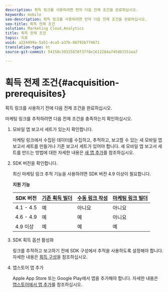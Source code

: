 ```yaml
---
description: 획득 링크를 사용하려면 먼저 다음 전제 조건을 완료하십시오.
keywords: mobile
seo-description: 획득 링크를 사용하려면 먼저 다음 전제 조건을 완료하십시오.
seo-title: 획득 전제 조건
solution: Marketing Cloud,Analytics
title: 획득 전제 조건
topic: 지표
uuid: a224499a-5a51-4ca5-a37b-06792b774671
translation-type: ht
source-git-commit: 54150c39325070f37f8e1612204a745d81551ea7

---
```



# 획득 전제 조건{#acquisition-prerequisites}

획득 링크를 사용하기 전에 다음 전제 조건을 완료하십시오.

마케팅 링크를 추적하려면 다음 전제 조건을 충족하는지 확인하십시오.

1. 모바일 앱 보고서 세트가 있는지 확인합니다.

   마케팅 링크에서 수집된 데이터를 수집하고, 추적하고, 보고할 수 있는 새 모바일 앱 보고서 세트를 만들거나 기존 보고서 세트가 있어야 합니다. 새 모바일 앱 보고서 세트를 만드는 방법에 대한 자세한 내용은 [새 앱 추가](/help/using/manage-apps/t-new-app.md)를 참조하십시오.

1. SDK 버전을 확인합니다.

   최신 마케팅 링크 추적 기능을 사용하려면 SDK 버전 4.9 이상이 필요합니다.

   **지원 기능**

   | SDK 버전 | [기존 획득 빌더](/help/using/acquisition-main/c-marketing-links-builder/t-create-edit-adobe-links/c-use-legacy-acquisition-links/c-use-legacy-acquisition-links.md) | [수동 링크 작성](/help/using/acquisition-main/c-marketing-links-builder/acquisition-link-manual.md) | [마케팅 링크 빌더](/help/using/acquisition-main/c-marketing-links-builder/c-marketing-links-builder.md) |
   |--- |--- |--- |--- |
   | 4.1 - 4.5 | 예 | 아니요 | 아니요 |
   | 4.6 - 4.9 | 예 | 예 | 아니요 |
   | 4.9 이상 | 예 | 예 | 예 |

1. SDK 획득 옵션 활성화

   링크를 추적하고 보고하기 전에 SDK 구성에서 추적을 사용하도록 설정해야 합니다. 자세한 내용은 [획득 구성](/help/using/acquisition-main/t-enable-acquisition.md)을 참조하십시오.

1. 앱스토어 앱 추가

   Apple App Store 또는 Google Play에서 앱을 추가해야 합니다. 자세한 내용은 [앱스토어에서 앱 추가](/help/using/manage-apps/c-app-store/t-app-store-app.md)를 참조하십시오.
